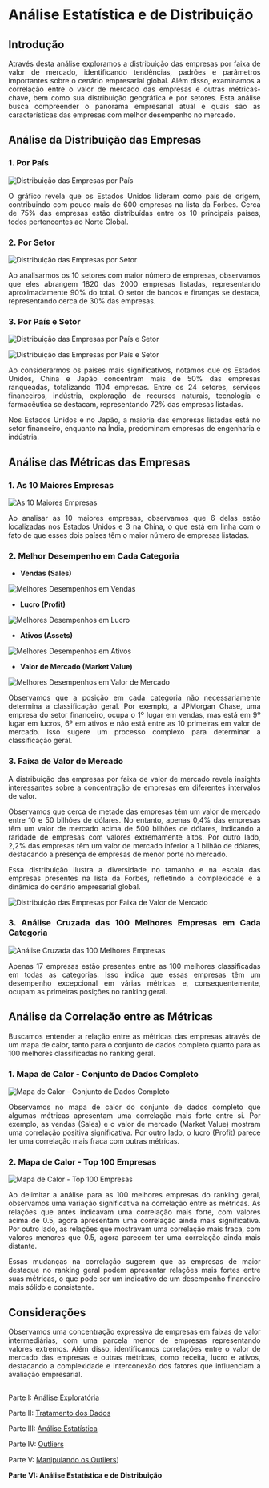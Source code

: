 # Análise Estatística e de Distribuição 

<div align="justify">

## Introdução

Através desta análise exploramos a distribuição das empresas por faixa de valor de mercado, identificando tendências, padrões e parâmetros importantes sobre o cenário empresarial global. Além disso, examinamos a correlação entre o valor de mercado das empresas e outras métricas-chave, bem como sua distribuição geográfica e por setores. Esta análise busca compreender o panorama empresarial atual e quais são as características das empresas com melhor desempenho no mercado.

## Análise da Distribuição das Empresas

### 1. Por País

![Distribuição das Empresas por País](https://github.com/nadinne94/projeto_forbes_2023/assets/129687299/136dd604-d513-4b93-b6d2-4dc3aff65c3c)

O gráfico revela que os Estados Unidos lideram como país de origem, contribuindo com pouco mais de 600 empresas na lista da Forbes. Cerca de 75% das empresas estão distribuídas entre os 10 principais países, todos pertencentes ao Norte Global.

### 2. Por Setor

![Distribuição das Empresas por Setor](https://github.com/nadinne94/projeto_forbes_2023/assets/129687299/3f6e93e5-1b54-40b8-a001-cded0a29036a)

Ao analisarmos os 10 setores com maior número de empresas, observamos que eles abrangem 1820 das 2000 empresas listadas, representando aproximadamente 90% do total. O setor de bancos e finanças se destaca, representando cerca de 30% das empresas.

### 3. Por País e Setor

![Distribuição das Empresas por País e Setor](https://github.com/nadinne94/projeto_forbes_2023/assets/129687299/82b3c683-5e12-49b8-9fac-2ad813a83098)

![Distribuição das Empresas por País e Setor](https://github.com/nadinne94/projeto_forbes_2023/assets/129687299/71d0c05c-74e8-4877-8c82-2aac31d9e712)

Ao considerarmos os países mais significativos, notamos que os Estados Unidos, China e Japão concentram mais de 50% das empresas ranqueadas, totalizando 1104 empresas. Entre os 24 setores, serviços financeiros, indústria, exploração de recursos naturais, tecnologia e farmacêutica se destacam, representando 72% das empresas listadas.

Nos Estados Unidos e no Japão, a maioria das empresas listadas está no setor financeiro, enquanto na Índia, predominam empresas de engenharia e indústria.

## Análise das Métricas das Empresas

### 1. As 10 Maiores Empresas

![As 10 Maiores Empresas](https://github.com/nadinne94/projeto_forbes_2023/assets/129687299/2d549b29-2bfb-4ece-b196-dd1144585871)

Ao analisar as 10 maiores empresas, observamos que 6 delas estão localizadas nos Estados Unidos e 3 na China, o que está em linha com o fato de que esses dois países têm o maior número de empresas listadas.

### 2. Melhor Desempenho em Cada Categoria

- **Vendas (Sales)**

![Melhores Desempenhos em Vendas](https://github.com/nadinne94/projeto_forbes_2023/assets/129687299/b1ee5991-4213-450a-a25f-7853e8ae3b34)

- **Lucro (Profit)**

![Melhores Desempenhos em Lucro](https://github.com/nadinne94/projeto_forbes_2023/assets/129687299/daf4f53e-6a63-4f08-9281-830cc27ba897)

- **Ativos (Assets)**

![Melhores Desempenhos em Ativos](https://github.com/nadinne94/projeto_forbes_2023/assets/129687299/c729da97-a49b-4def-94f6-00b8de6ae942)

- **Valor de Mercado (Market Value)**

![Melhores Desempenhos em Valor de Mercado](https://github.com/nadinne94/projeto_forbes_2023/assets/129687299/01048107-9df4-4ab7-9c0f-d06bdb7933e3)

Observamos que a posição em cada categoria não necessariamente determina a classificação geral. Por exemplo, a JPMorgan Chase, uma empresa do setor financeiro, ocupa o 1º lugar em vendas, mas está em 9º lugar em lucros, 6º em ativos e não está entre as 10 primeiras em valor de mercado. Isso sugere um processo complexo para determinar a classificação geral.

### 3. Faixa de Valor de Mercado

A distribuição das empresas por faixa de valor de mercado revela insights interessantes sobre a concentração de empresas em diferentes intervalos de valor. 

Observamos que cerca de metade das empresas têm um valor de mercado entre 10 e 50 bilhões de dólares. No entanto, apenas 0,4% das empresas têm um valor de mercado acima de 500 bilhões de dólares, indicando a raridade de empresas com valores extremamente altos. Por outro lado, 2,2% das empresas têm um valor de mercado inferior a 1 bilhão de dólares, destacando a presença de empresas de menor porte no mercado.

Essa distribuição ilustra a diversidade no tamanho e na escala das empresas presentes na lista da Forbes, refletindo a complexidade e a dinâmica do cenário empresarial global.

![Distribuição das Empresas por Faixa de Valor de Mercado](https://github.com/nadinne94/projeto_forbes_2023/assets/129687299/fabe7dc6-12b8-4f54-9c0b-0e1c827b8dc8)

### 3. Análise Cruzada das 100 Melhores Empresas em Cada Categoria

![Análise Cruzada das 100 Melhores Empresas](https://github.com/nadinne94/projeto_forbes_2023/assets/129687299/a3f7e81e-6fd0-4706-8bd4-662933ece83b)

Apenas 17 empresas estão presentes entre as 100 melhores classificadas em todas as categorias. Isso indica que essas empresas têm um desempenho excepcional em várias métricas e, consequentemente, ocupam as primeiras posições no ranking geral.

## Análise da Correlação entre as Métricas

Buscamos entender a relação entre as métricas das empresas através de um mapa de calor, tanto para o conjunto de dados completo quanto para as 100 melhores classificadas no ranking geral.

### 1. Mapa de Calor - Conjunto de Dados Completo

![Mapa de Calor - Conjunto de Dados Completo](https://github.com/nadinne94/projeto_forbes_2023/assets/129687299/423f3b5a-6e3b-4797-84fc-99c673f6a3f2)

Observamos no mapa de calor do conjunto de dados completo que algumas métricas apresentam uma correlação mais forte entre si. Por exemplo, as vendas (Sales) e o valor de mercado (Market Value) mostram uma correlação positiva significativa. Por outro lado, o lucro (Profit) parece ter uma correlação mais fraca com outras métricas.

### 2. Mapa de Calor - Top 100 Empresas

![Mapa de Calor - Top 100 Empresas](https://github.com/nadinne94/projeto_forbes_2023/assets/129687299/7d66c9df-bba0-45d0-ac89-45d96786c619)

Ao delimitar a análise para as 100 melhores empresas do ranking geral, observamos uma variação significativa na correlação entre as métricas. As relações que antes indicavam uma correlação mais forte, com valores acima de 0.5, agora apresentam uma correlação ainda mais significativa. Por outro lado, as relações que mostravam uma correlação mais fraca, com valores menores que 0.5, agora parecem ter uma correlação ainda mais distante.

Essas mudanças na correlação sugerem que as empresas de maior destaque no ranking geral podem apresentar relações mais fortes entre suas métricas, o que pode ser um indicativo de um desempenho financeiro mais sólido e consistente.

## Considerações
Observamos uma concentração expressiva de empresas em faixas de valor intermediárias, com uma parcela menor de empresas representando valores extremos. Além disso, identificamos correlações entre o valor de mercado das empresas e outras métricas, como receita, lucro e ativos, destacando a complexidade e interconexão dos fatores que influenciam a avaliação empresarial. 

## 

Parte I: [Análise Exploratória](analise_exploratoria.md)

Parte II: [Tratamento dos Dados](tratamento.md)

Parte III: [Análise Estatística](estatistica.md)

Parte IV: [Outliers](outliers.md)

Parte V: [Manipulando os Outliers](manipulacao_outliers.md))

**Parte VI: Análise Estatística e de Distribuição**

</div>
